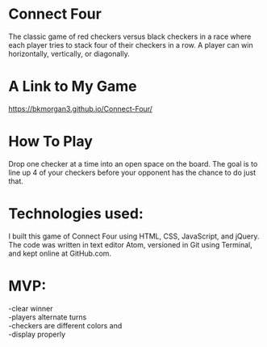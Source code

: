 # Connect Four
The classic game of red checkers versus black checkers in a race where each player tries to stack four of their checkers in a row.  A player can win horizontally, vertically, or diagonally.

# A Link to My Game
<https://bkmorgan3.github.io/Connect-Four/>

# How To Play
Drop one checker at a time into an open space on the board.  The goal is to line up 4 of your checkers before your opponent has the chance to do just that.

# Technologies used:
I built this game of Connect Four using HTML, CSS, JavaScript, and jQuery.
The code was written in text editor Atom, versioned in Git using Terminal, and kept online at GitHub.com.


# MVP:
-clear winner  
-players alternate turns  
-checkers are different colors and  
-display properly
